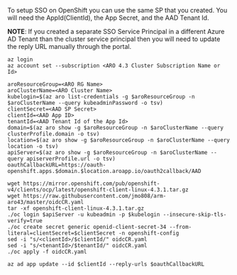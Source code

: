 To setup SSO on OpenShift you can use the same SP that you created. You will need the AppId(ClientId), the App Secret, and the AAD Tenant Id. 

**NOTE**: If you created a separate SSO Service Principal in a different Azure AD Tenant than the cluster service principal then you will need to update the reply URL manually through the portal.

```
az login
az account set --subscription <ARO 4.3 Cluster Subscription Name or Id>

aroResourceGroup=<ARO RG Name>
aroClusterName=<ARO Cluster Name>
kubelogin=$(az aro list-credentials -g $aroResourceGroup -n $aroClusterName --query kubeadminPassword -o tsv)
clientSecret=<AAD SP Secret>
clientId=<AAD App ID>
tenantId=<AAD Tenant Id of the App Id>
domain=$(az aro show -g $aroResourceGroup -n $aroClusterName --query clusterProfile.domain -o tsv)
location=$(az aro show -g $aroResourceGroup -n $aroClusterName --query location -o tsv)
apiServer=$(az aro show -g $aroResourceGroup -n $aroClusterName --query apiserverProfile.url -o tsv)
oauthCallbackURL=https://oauth-openshift.apps.$domain.$location.aroapp.io/oauth2callback/AAD

wget https://mirror.openshift.com/pub/openshift-v4/clients/ocp/latest/openshift-client-linux-4.3.1.tar.gz
wget https://raw.githubusercontent.com/jmo808/arm-aro43/master/oidcCR.yaml
tar -xf openshift-client-linux-4.3.1.tar.gz
./oc login $apiServer -u kubeadmin -p $kubelogin --insecure-skip-tls-verify=true
./oc create secret generic openid-client-secret-34 --from-literal=clientSecret=$clientSecret -n openshift-config
sed -i "s/<clientId>/$clientId/" oidcCR.yaml
sed -i "s/<tenantId>/$tenantId/" oidcCR.yaml
./oc apply -f oidcCR.yaml

az ad app update --id $clientId --reply-urls $oauthCallbackURL
```
